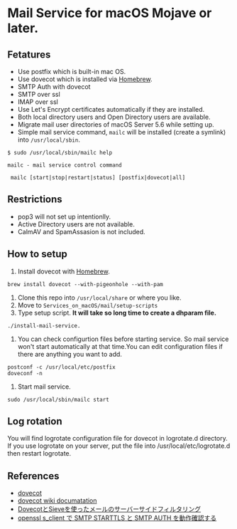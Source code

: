 # Mail Service for macOS Mojave or later.

## Fetatures
- Use postfix which is built-in mac OS.
- Use dovecot which is installed via [Homebrew](https://brew.sh).
- SMTP Auth with dovecot
- SMTP over ssl
- IMAP over ssl
- Use Let's Encrypt certificates automatically if they are installed.
- Both local directory users and Open Directory users are available.
- Migrate mail user directories of macOS Server 5.6 while setting up.
- Simple mail service command, `mailc` will be installed (create a symlink) into `/usr/local/sbin`.

```
$ sudo /usr/local/sbin/mailc help

mailc - mail service control command

 mailc [start|stop|restart|status] [postfix|dovecot|all]
```

## Restrictions
- pop3 will not set up intentionlly.
- Active Directory users are not available.
- CalmAV and SpamAssasion is not included.

## How to setup
1. Install dovecot with [Homebrew](https://brew.sh).
```
brew install dovecot --with-pigeonhole --with-pam
```
1. Clone this repo into `/usr/local/share` or where you like.
1. Move to `Services_on_macOS/mail/setup-scripts`
1. Type setup script. **It will take so long time to create a dhparam file.**
```
./install-mail-service.
```
1. You can check configurtion files before starting service. So mail service won't start automatically at that time.You can edit configuration files if there are anything you want to add.
```
postconf -c /usr/local/etc/postfix
doveconf -n
```
1. Start mail service.
```
sudo /usr/local/sbin/mailc start
```

## Log rotation
You will find logrotate configuration file for dovecot in logrotate.d directory.
If you use logrotate on your server, put the file into /usr/local/etc/logrotate.d then restart logrotate.

## References
- [dovecot](https://www.dovecot.org/index.html)
- [dovecot wiki documatation](https://wiki2.dovecot.org)
- [DovecotとSieveを使ったメールのサーバーサイドフィルタリング](https://www.infiniteloop.co.jp/blog/2015/07/email-filtering-by-sieve/)
- [openssl s_client で SMTP STARTTLS と SMTP AUTH を動作確認する](https://fsck.jp/?p=808)
